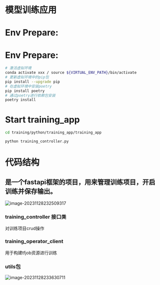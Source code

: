 # 模型训练应用
# Env Prepare:
# Env Prepare:
```bash
# 激活虚拟环境
conda activate xxx / source ${VIRTUAL_ENV_PATH}/bin/activate
# 更新虚拟环境中的pip包
pip install --upgrade pip
# 在虚拟环境中安装poetry
pip install poetry
# 通过poetry进行依赖包安装
poetry install
```
# Start training_app
```bash
cd training/python/training_app/training_app

python training_controller.py
```

# 代码结构

## 是一个fastapi框架的项目，用来管理训练项目，开启训练并保存输出。

![image-20231128232509317](C:\Users\86136\AppData\Roaming\Typora\typora-user-images\image-20231128232509317.png)


### training_controller 接口类

对训练项目crud操作



### training_operator_client 

用于构建tfjob资源进行训练



### utils包

![image-20231128233630711](C:\Users\86136\AppData\Roaming\Typora\typora-user-images\image-20231128233630711.png)



